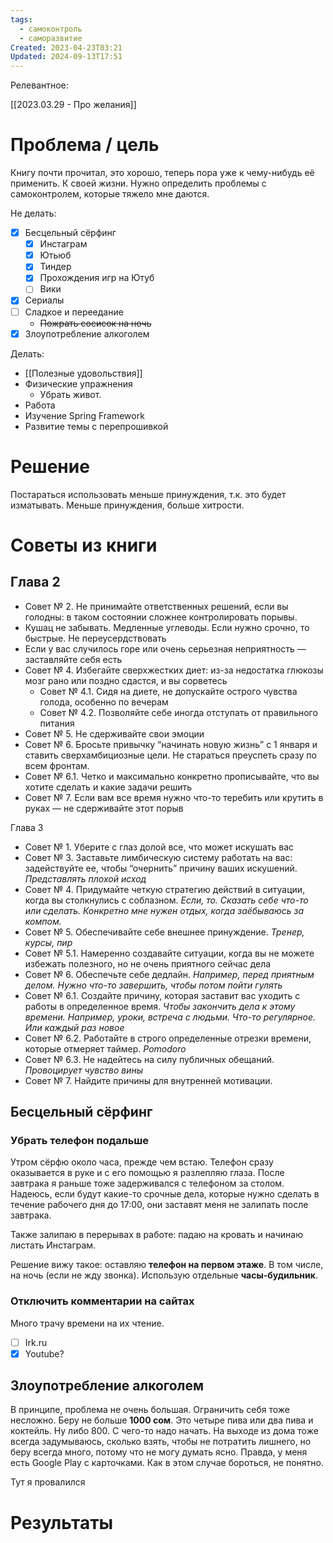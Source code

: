 ```yaml
---
tags:
  - самоконтроль
  - саморазвитие
Created: 2023-04-23T03:21
Updated: 2024-09-13T17:51
---
```

Релевантное:

[[2023.03.29 - Про желания]]

# Проблема / цель

Книгу почти прочитал, это хорошо, теперь пора уже к чему-нибудь её применить. К своей жизни. Нужно определить проблемы с самоконтролем, которые тяжело мне даются.

Не делать:

- [x] Бесцельный сёрфинг
    - [x] Инстаграм
    - [x] Ютьюб
    - [x] Тиндер
    - [x] Прохождения игр на Ютуб
    - [ ] Вики
- [x] Сериалы
- [ ] Сладкое и переедание
    - ~~Пожрать сосисок на ночь~~
- [x] Злоупотребление алкоголем

Делать:

- [[Полезные удовольствия]]
- Физические упражнения
    - Убрать живот.
- Работа
- Изучение Spring Framework
- Развитие темы с перепрошивкой

# Решение

Постараться использовать меньше принуждения, т.к. это будет изматывать. Меньше принуждения, больше хитрости.

# Советы из книги

## Глава 2

- Совет № 2. Не принимайте ответственных решений, если вы голодны: в таком состоянии сложнее контролировать порывы.
- Кушац не забывать. Медленные углеводы. Если нужно срочно, то быстрые. Не переусердствовать
- Если у вас случилось горе или очень серьезная неприятность — заставляйте себя есть
- Совет № 4. Избегайте сверхжестких диет: из-за недостатка глюкозы мозг рано или поздно сдастся, и вы сорветесь
    - Совет № 4.1. Сидя на диете, не допускайте острого чувства голода, особенно по вечерам
    - Совет № 4.2. Позволяйте себе иногда отступать от правильного питания
- Совет № 5. Не сдерживайте свои эмоции
- Совет № 6. Бросьте привычку “начинать новую жизнь” с 1 января и ставить сверхамбициозные цели. Не стараться преуспеть сразу по всем фронтам.
- Совет № 6.1. Четко и максимально конкретно прописывайте, что вы хотите сделать и какие задачи решить
- Совет № 7. Если вам все время нужно что-то теребить или крутить в руках — не сдерживайте этот порыв

Глава 3

- Совет № 1. Уберите с глаз долой все, что может искушать вас
- Совет № 3. Заставьте лимбическую систему работать на вас: задействуйте ее, чтобы “очернить” причину ваших искушений. _Представлять плохой исход_
- Совет № 4. Придумайте четкую стратегию действий в ситуации, когда вы столкнулись с соблазном. _Если, то. Сказать себе что-то или сделать. Конкретно мне нужен отдых, когда заёбываюсь за компом._
- Совет № 5. Обеспечивайте себе внешнее принуждение. _Тренер, курсы, пир_
- Совет № 5.1. Намеренно создавайте ситуации, когда вы не можете избежать полезного, но не очень приятного сейчас дела
- Совет № 6. Обеспечьте себе дедлайн. _Например, перед приятным делом. Нужно что-то завершить, чтобы потом пойти гулять_
- Совет № 6.1. Создайте причину, которая заставит вас уходить с работы в определенное время. _Чтобы закончить дела к этому времени. Например, уроки, встреча с людьми. Что-то регулярное. Или каждый раз новое_
- Совет № 6.2. Работайте в строго определенные отрезки времени, которые отмеряет таймер. _Pomodoro_
- Совет № 6.3. Не надейтесь на силу публичных обещаний. _Провоцирует чувство вины_
- Совет № 7. Найдите причины для внутренней мотивации.

## Бесцельный сёрфинг

### Убрать телефон подальше

Утром сёрфю около часа, прежде чем встаю. Телефон сразу оказывается в руке и с его помощью я разлепляю глаза. После завтрака я раньше тоже задерживался с телефоном за столом. Надеюсь, если будут какие-то срочные дела, которые нужно сделать в течение рабочего дня до 17:00, они заставят меня не залипать после завтрака.

Также залипаю в перерывах в работе: падаю на кровать и начинаю листать Инстаграм.

Решение вижу такое: оставляю **телефон на первом этаже**. В том числе, на ночь (если не жду звонка). Использую отдельные **часы-будильник**.

### Отключить комментарии на сайтах

Много трачу времени на их чтение.

- [ ] Irk.ru
- [x] Youtube?

## Злоупотребление алкоголем

В принципе, проблема не очень большая. Ограничить себя тоже несложно. Беру не больше **1000 сом**. Это четыре пива или два пива и коктейль. Ну либо 800. С чего-то надо начать. На выходе из дома тоже всегда задумываюсь, сколько взять, чтобы не потратить лишнего, но беру всегда много, потому что не могу думать ясно. Правда, у меня есть Google Play с карточками. Как в этом случае бороться, не понятно.

Тут я провалился

# Результаты